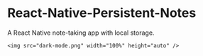 # React-Native-Persistent-Notes

A React Native note-taking app with local storage.

```
<img src="dark-mode.png" width="100%" height="auto" />
```

<br>
